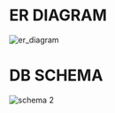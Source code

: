 # ER DIAGRAM

![er_diagram](https://github.com/busrabektas/Book_Review_Database_DBMSProject/assets/126101505/92407e62-7374-4e05-8570-ce792e0af74f)


# DB SCHEMA

![schema 2](https://github.com/busrabektas/Book_Review_Database_DBMSProject/assets/126101505/738427ef-cb62-4647-af9c-ec3a808a8753)
